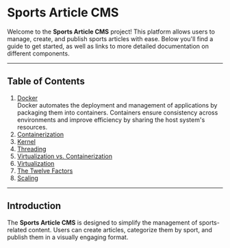# Sports Article CMS

Welcome to the **Sports Article CMS** project! This platform allows users to manage, create, and publish sports articles with ease. Below you'll find a guide to get started, as well as links to more detailed documentation on different components.

---

## Table of Contents

1. [Docker](./docs/docker.md)  
   Docker automates the deployment and management of applications by packaging them into containers. Containers ensure consistency across environments and improve efficiency by sharing the host system's resources.
2. [Containerization](./docs/containerization.md)
3. [Kernel](./docs/kernel.md)
4. [Threading](./docs/threading.md)
5. [Virtualization vs. Containerization](./docs/virtualization-n-vs-containerization.md)
6. [Virtualization](./docs/virtualization.md)
7. [The Twelve Factors](./docs/12factor.md)
8. [Scaling](./docs/scaling.md)


---

## Introduction

The **Sports Article CMS** is designed to simplify the management of sports-related content. Users can create articles, categorize them by sport, and publish them in a visually engaging format.
